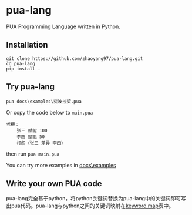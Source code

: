 
# pua-lang
PUA Programming Language written in Python.

## Installation
```
git clone https://github.com/zhaoyang97/pua-lang.git
cd pua-lang
pip install . 
```

## Try pua-lang

```
pua docs\examples\斐波拉契.pua
```
Or copy the code below to `main.pua`
```pua
老板：
    张三 赋能 100
    李四 赋能 50
    打印（张三 差异 李四）
```
then run `pua main.pua`

You can try more examples in [docs\examples](docs/examples)


## Write your own PUA code
pua-lang完全基于python，将python关键词替换为pua-lang中的关键词即可写出pua代码。pua-lang与python之间的关键词映射在[keyword map](docs/keyword_map.md)表中。
